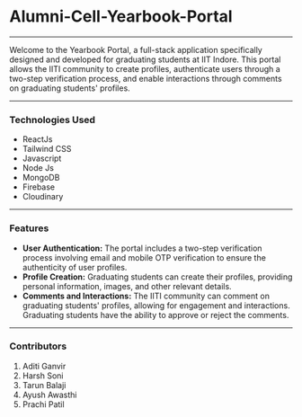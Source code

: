 # Alumni-Cell-Yearbook-Portal 

---

Welcome to the Yearbook Portal, a full-stack application specifically designed and developed for graduating students at IIT Indore. This portal allows the IITI community to create profiles, authenticate users through a two-step verification process, and enable interactions through comments on graduating students' profiles.

---
### **Technologies Used**
- ReactJs
- Tailwind CSS
- Javascript
- Node Js
-  MongoDB
- Firebase
- Cloudinary

---

### **Features**
- **User Authentication:** The portal includes a two-step verification process involving email and mobile OTP verification to ensure the authenticity of user profiles.
- **Profile Creation:** Graduating students can create their profiles, providing personal information, images, and other relevant details.
- **Comments and Interactions:** The IITI community can comment on graduating students' profiles, allowing for engagement and interactions. Graduating students have the ability to approve or reject the comments.

---

### **Contributors**
1. Aditi Ganvir
2. Harsh Soni
3. Tarun Balaji
4. Ayush Awasthi
5. Prachi Patil

